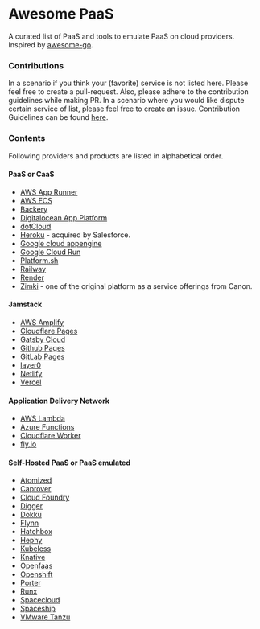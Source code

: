 # Awesome PaaS
A curated list of PaaS and tools to emulate PaaS on cloud providers. Inspired by [awesome-go](https://github.com/avelino/awesome-go).


### Contributions

In a scenario if you think your (favorite) service is not listed here. Please feel free to create a pull-request. Also, please adhere to the contribution guidelines while making PR. In a scenario where you would like dispute certain service of list, please feel free to create an issue. Contribution Guidelines can be found [here](CONTRIBUTING.md).

### Contents

Following providers and products are listed in alphabetical order.

#### PaaS or CaaS
- [AWS App Runner](https://aws.amazon.com/apprunner)
- [AWS ECS](https://aws.amazon.com/ecs)
- [Backery](https://backery.io/)
- [Digitalocean App Platform](https://www.digitalocean.com/products/app-platform)
- [dotCloud](https://www.docker.com/docker-news-and-press/dotcloud-inc-now-docker-inc)
- [Heroku](https://www.heroku.com) - acquired by Salesforce.
- [Google cloud appengine](https://cloud.google.com/appengine)
- [Google Cloud Run](https://cloud.google.com/run)
- [Platform.sh](https://platform.sh)
- [Railway](https://railway.app/)
- [Render](https://render.com)
- [Zimki](https://www.slideshare.net/swardley/zimki-2006) - one of the original platform as a service offerings from Canon.

#### Jamstack
- [AWS Amplify](https://aws.amazon.com/amplify)
- [Cloudflare Pages](https://pages.cloudflare.com/)
- [Gatsby Cloud](https://www.gatsbyjs.com/products/cloud/)
- [Github Pages](https://pages.github.com/)
- [GitLab Pages](https://docs.gitlab.com/ee/user/project/pages/)
- [layer0](https://www.layer0.co)
- [Netlify](https://www.netlify.com)
- [Vercel](https://vercel.com)

#### Application Delivery Network
- [AWS Lambda](https://aws.amazon.com/lambda/)
- [Azure Functions](https://docs.microsoft.com/en-us/azure/azure-functions/)
- [Cloudflare Worker](https://workers.cloudflare.com/)
- [fly.io](https://fly.io)

#### Self-Hosted PaaS or PaaS emulated
- [Atomized](https://atomizedhq.com/)
- [Caprover](https://caprover.com/)
- [Cloud Foundry](https://www.cloudfoundry.org/)
- [Digger](https://digger.dev/)
- [Dokku](https://dokku.com)
- [Flynn](https://github.com/flynn/flynn) 
- [Hatchbox](https://www.hatchbox.io)
- [Hephy](https://web.teamhephy.com/)
- [Kubeless](https://kubeless.io/)
- [Knative](https://knative.dev/docs/)
- [Openfaas](https://www.openfaas.com/)
- [Openshift](https://www.redhat.com/en/technologies/cloud-computing/openshift)
- [Porter](https://porter.run)
- [Runx](https://runx.dev)
- [Spacecloud](https://space-cloud.io/)
- [Spaceship](https://spaceship.run)
- [VMware Tanzu](https://tanzu.vmware.com)


